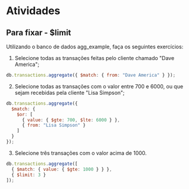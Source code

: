 # Atividades

## Para fixar - $limit

Utilizando o banco de dados agg_example, faça os seguintes exercícios:

1. Selecione todas as transações feitas pelo cliente chamado "Dave America";

```javascript
db.transactions.aggregate({ $match: { from: "Dave America" } });
```

2. Selecione todas as transações com o valor entre 700 e 6000, ou que sejam recebidas pela cliente "Lisa Simpson";

```javascript
db.transactions.aggregate({
  $match: {
    $or: [
      { value: { $gte: 700, $lte: 6000 } },
      { from: "Lisa Simpson" }
    ]
  }
});
```

3. Selecione três transações com o valor acima de 1000.

```javascript
db.transactions.aggregate([
  { $match: { value: { $gte: 1000 } } },
  { $limit: 3 }
]);
```
